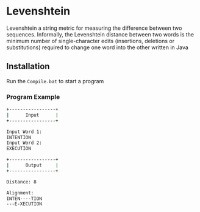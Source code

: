 # Levenshtein

Levenshtein a string metric for measuring the difference between two sequences. 
Informally, the Levenshtein distance between two words is the minimum number of single-character edits (insertions, deletions or substitutions) required to change one word into the other
written in Java

## Installation
Run the `Compile.bat` to start a program

### Program Example
``` sh
+-----------------+
|      Input      |
+-----------------+

Input Word 1:
INTENTION
Input Word 2:
EXECUTION

+-----------------+
|      Output     |
+-----------------+

Distance: 8

Alignment:
INTEN----TION
---E-XECUTION
```
